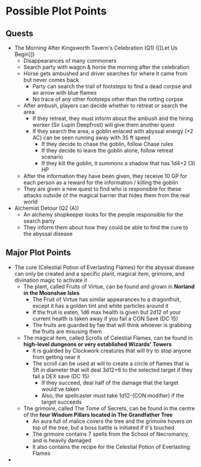 # Possible Plot Points
## Quests
- The Morning After Kingsworth Tavern's Celebration (Q1) ([[Let Us Begin]])
	- Disappearances of many commoners
	- Search party with wagon & horse the morning after the celebration
	- Horse gets ambushed and driver searches for where it came from but never comes back
		- Party can search the trail of footsteps to find a dead corpse and an arrow with blue flames
		- No trace of any other footsteps other than the rotting corpse
	- After ambush, players can decide whether to retreat or search the area
		- If they retreat, they must inform about the ambush and the hiring worker (Sir Lupin Deepfrost) will give them another quest
		- If they search the area, a goblin enlaced with abyssal energy (+2 AC) can be seen running away with 35 ft speed
			- If they decide to chase the goblin, follow Chase rules
			- If they decide to leave the goblin alone, follow retreat scenario
			- If they kill the goblin, it summons a shadow that has 1d4+2 (3) HP
	- After the information they have been given, they receive 10 GP for each person as a reward for the information / killing the goblin
	- They are given a new quest to find who is responsible for these attacks outside of the magical barrier that hides them from the real world
- Alchemist Detour (Q2 (A))
	- An alchemy shopkeeper looks for the people responsible for the search party
	- They inform them about how they could be able to find the cure to the abyssal disease

## Major Plot Points
- The cure (Celestial Potion of Everlasting Flames) for the abyssal disease can only be created and a specific plant, magical item, grimoire, and divination magic to activate it
	- The plant, called Fruits of Virtue, can be found and grown in **Norland in the Moonshae Isles**
		- The Fruit of Virtue has similar appearances to a dragonfruit, except it has a golden tint and white particles around it
		- If the fruit is eaten, 1d6 max health is given but 2d12 of your current health is taken away if you fail a CON Save (DC 15)
		- The fruits are guarded by fae that will think whoever is grabbing the fruits are misusing them
	- The magical item, called Scrolls of Celestial Flames, can be found in **high-level dungeons or very established Wizards' Towers**
		- It is guarded by Clockwork creatures that will try to stop anyone from getting near it
		- The scroll can be used at will to create a circle of flames that is 5ft in diameter that will deal 3d12+6 to the selected target if they fail a DEX save (DC 15)
			- If they succeed, deal half of the damage that the target would've taken
			- Also, the spellcaster must take 1d12-(CON modifier) if the target succeeds
	- The grimoire, called The Tome of Secrets, can be found in the centre of the **four Wisdom Pillars located in The Grandfather Tree**
		- An aura full of malice covers the tree and the grimoire hovers on top of the tree, but a boss battle is initiated if it's touched
		- The grimoire contains 7 spells from the School of Necromancy, and is heavily damaged
		- It also contains the recipe for the Celestial Potion of Everlasting Flames
- 
